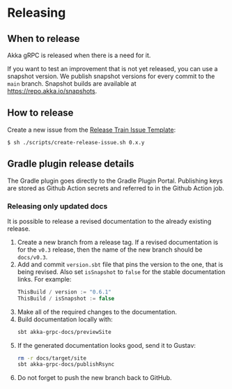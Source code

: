 # Releasing

## When to release

Akka gRPC is released when there is a need for it.

If you want to test an improvement that is not yet released, you can use a
snapshot version. We publish snapshot versions for every commit to the `main` branch.
Snapshot builds are available at https://repo.akka.io/snapshots.

## How to release

Create a new issue from the [Release Train Issue Template](docs/release-train-issue-template.md):

```
$ sh ./scripts/create-release-issue.sh 0.x.y
```

## Gradle plugin release details

The Gradle plugin goes directly to the Gradle Plugin Portal. Publishing keys are stored as Github Action secrets and
referred to in the Github Action job.

### Releasing only updated docs

It is possible to release a revised documentation to the already existing release.

1. Create a new branch from a release tag. If a revised documentation is for the `v0.3` release, then the name of the new branch should be `docs/v0.3`.
1. Add and commit `version.sbt` file that pins the version to the one, that is being revised. Also set `isSnapshot` to `false` for the stable documentation links. For example:
    ```scala
    ThisBuild / version := "0.6.1"
    ThisBuild / isSnapshot := false
    ```
1. Make all of the required changes to the documentation.
1. Build documentation locally with:
    ```sh
    sbt akka-grpc-docs/previewSite
    ```
1. If the generated documentation looks good, send it to Gustav:
    ```sh
    rm -r docs/target/site
    sbt akka-grpc-docs/publishRsync
    ```
1. Do not forget to push the new branch back to GitHub.
